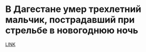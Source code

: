 # В Дагестане умер трехлетний мальчик, пострадавший при стрельбе в новогоднюю ночь 



[LINK](https://varlamov.ru/3253937.html)